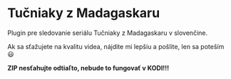 # Tučniaky z Madagaskaru
Plugin pre sledovanie seriálu Tučniaky z Madagaskaru v slovenčine.

Ak sa sťažujete na kvalitu videa, nájdite mi lepšiu a pošlite, len sa poteším 😃

**ZIP nesťahujte odtiaľto, nebude to fungovať v KODI!!!**
